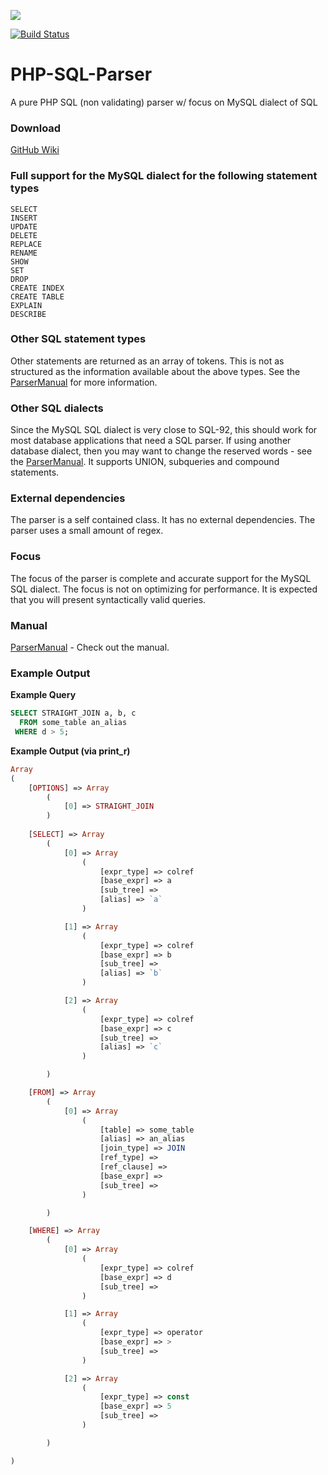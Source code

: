 
[<img src="https://github-ads.s3.eu-central-1.amazonaws.com/support-ukraine.svg?t=1" />](https://supportukrainenow.org)

[![Build Status](https://travis-ci.org/greenlion/PHP-SQL-Parser.svg?branch=master)](https://travis-ci.org/greenlion/PHP-SQL-Parser)

PHP-SQL-Parser
==============

A pure PHP SQL (non validating) parser w/ focus on MySQL dialect of SQL


### Download

 [GitHub Wiki](https://github.com/greenlion/PHP-SQL-Parser/wiki/Downloads)<br>
    
### Full support for the MySQL dialect for the following statement types

    SELECT
    INSERT
    UPDATE
    DELETE
    REPLACE
    RENAME
    SHOW
    SET
    DROP
    CREATE INDEX
    CREATE TABLE
    EXPLAIN
    DESCRIBE

### Other SQL statement types

Other statements are returned as an array of tokens. This is not as structured as the information available about the above types. See the [ParserManual](https://github.com/greenlion/PHP-SQL-Parser/wiki/Parser-Manual) for more information.

### Other SQL dialects

Since the MySQL SQL dialect is very close to SQL-92, this should work for most database applications that need a SQL parser. If using another database dialect, then you may want to change the reserved words - see the [ParserManual](https://github.com/greenlion/PHP-SQL-Parser/wiki/Parser-Manual). It supports UNION, subqueries and compound statements.

### External dependencies

The parser is a self contained class. It has no external dependencies. The parser uses a small amount of regex.

### Focus

The focus of the parser is complete and accurate support for the MySQL SQL dialect. The focus is not on optimizing for performance. It is expected that you will present syntactically valid queries.

### Manual

[ParserManual](https://github.com/greenlion/PHP-SQL-Parser/wiki/Parser-Manual) - Check out the manual.

### Example Output

**Example Query**

```sql
SELECT STRAIGHT_JOIN a, b, c 
  FROM some_table an_alias
 WHERE d > 5;
```

**Example Output (via print_r)**

```php
Array
( 
    [OPTIONS] => Array
        (
            [0] => STRAIGHT_JOIN
        )       
        
    [SELECT] => Array
        (
            [0] => Array
                (
                    [expr_type] => colref
                    [base_expr] => a
                    [sub_tree] => 
                    [alias] => `a`
                )

            [1] => Array
                (
                    [expr_type] => colref
                    [base_expr] => b
                    [sub_tree] => 
                    [alias] => `b`
                )

            [2] => Array
                (
                    [expr_type] => colref
                    [base_expr] => c
                    [sub_tree] => 
                    [alias] => `c`
                )

        )

    [FROM] => Array
        (
            [0] => Array
                (
                    [table] => some_table
                    [alias] => an_alias
                    [join_type] => JOIN
                    [ref_type] => 
                    [ref_clause] => 
                    [base_expr] => 
                    [sub_tree] => 
                )

        )

    [WHERE] => Array
        (
            [0] => Array
                (
                    [expr_type] => colref
                    [base_expr] => d
                    [sub_tree] => 
                )

            [1] => Array
                (
                    [expr_type] => operator
                    [base_expr] => >
                    [sub_tree] => 
                )

            [2] => Array
                (
                    [expr_type] => const
                    [base_expr] => 5
                    [sub_tree] => 
                )

        )

)
```
